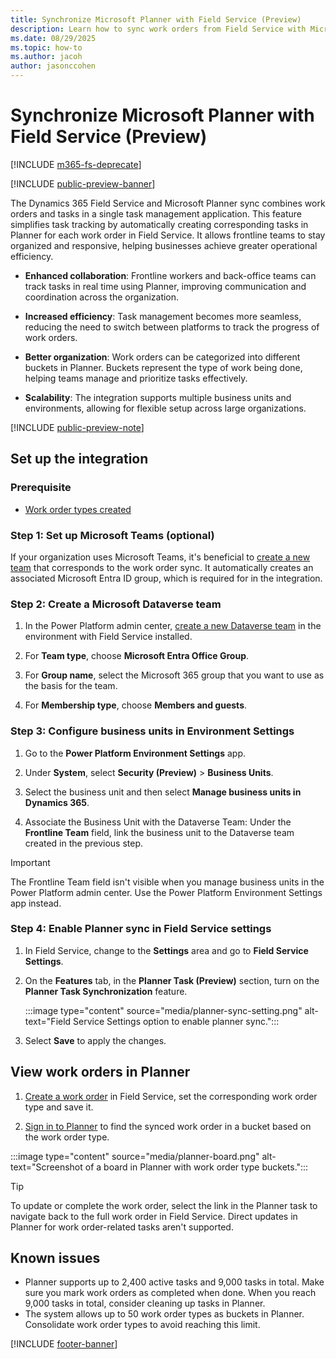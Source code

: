 ```yaml
---
title: Synchronize Microsoft Planner with Field Service (Preview)
description: Learn how to sync work orders from Field Service with Microsoft Planner.
ms.date: 08/29/2025
ms.topic: how-to
ms.author: jacoh
author: jasonccohen
---
```


# Synchronize Microsoft Planner with Field Service (Preview)

[!INCLUDE [m365-fs-deprecate](../includes/microsoft365-field-service-deprecation.md)]

[!INCLUDE [public-preview-banner](../includes/public-preview-banner.md)]

The Dynamics 365 Field Service and Microsoft Planner sync combines work orders and tasks in a single task management application. This feature simplifies task tracking by automatically creating corresponding tasks in Planner for each work order in Field Service. It allows frontline teams to stay organized and responsive, helping businesses achieve greater operational efficiency.

- **Enhanced collaboration**: Frontline workers and back-office teams can track tasks in real time using Planner, improving communication and coordination across the organization.

- **Increased efficiency**: Task management becomes more seamless, reducing the need to switch between platforms to track the progress of work orders.

- **Better organization**: Work orders can be categorized into different buckets in Planner. Buckets represent the type of work being done, helping teams manage and prioritize tasks effectively.

- **Scalability**: The integration supports multiple business units and environments, allowing for flexible setup across large organizations.

[!INCLUDE [public-preview-note](../includes/public-preview-note.md)]

## Set up the integration

### Prerequisite

- [Work order types created](create-work-order-types.md)

### Step 1: Set up Microsoft Teams (optional)

If your organization uses Microsoft Teams, it's beneficial to [create a new team](https://support.microsoft.com/office/create-a-team-from-scratch-in-microsoft-teams-174adf5f-846b-4780-b765-de1a0a737e2b) that corresponds to the work order sync. It automatically creates an associated Microsoft Entra ID group, which is required for in the integration.

### Step 2: Create a Microsoft Dataverse team

1. In the Power Platform admin center, [create a new Dataverse team](/power-platform/admin/manage-teams#create-a-new-team) in the environment with Field Service installed.

1. For **Team type**, choose **Microsoft Entra Office Group**.

1. For **Group name**, select the Microsoft 365 group that you want to use as the basis for the team.

1. For **Membership type**, choose **Members and guests**.  

### Step 3: Configure business units in Environment Settings

1. Go to the **Power Platform Environment Settings** app.

1. Under **System**, select **Security (Preview)** > **Business Units**.

1. Select the business unit and then select **Manage business units in Dynamics 365**.

1. Associate the Business Unit with the Dataverse Team: Under the **Frontline Team** field, link the business unit to the Dataverse team created in the previous step.

> [!IMPORTANT]
> The Frontline Team field isn't visible when you manage business units in the Power Platform admin center. Use the Power Platform Environment Settings app instead.

### Step 4: Enable Planner sync in Field Service settings

1. In Field Service, change to the **Settings** area and go to **Field Service Settings**.

1. On the **Features** tab, in the **Planner Task (Preview)** section, turn on the **Planner Task Synchronization** feature.

   :::image type="content" source="media/planner-sync-setting.png" alt-text="Field Service Settings option to enable planner sync.":::

1. Select **Save** to apply the changes.

## View work orders in Planner

1. [Create a work order](create-work-order.md) in Field Service, set the corresponding work order type and save it.

1. [Sign in to Planner](https://support.microsoft.com/office/sign-in-to-microsoft-planner-fe43c972-5a95-4071-86d4-423a64a3b21e) to find the synced work order in a bucket based on the work order type.

:::image type="content" source="media/planner-board.png" alt-text="Screenshot of a board in Planner with work order type buckets.":::

> [!TIP]
> To update or complete the work order, select the link in the Planner task to navigate back to the full work order in Field Service. Direct updates in Planner for work order-related tasks aren't supported.

## Known issues

- Planner supports up to 2,400 active tasks and 9,000 tasks in total. Make sure you mark work orders as completed when done. When you reach 9,000 tasks in total, consider cleaning up tasks in Planner.
- The system allows up to 50 work order types as buckets in Planner. Consolidate work order types to avoid reaching this limit.

[!INCLUDE [footer-banner](../includes/footer-banner.md)]

